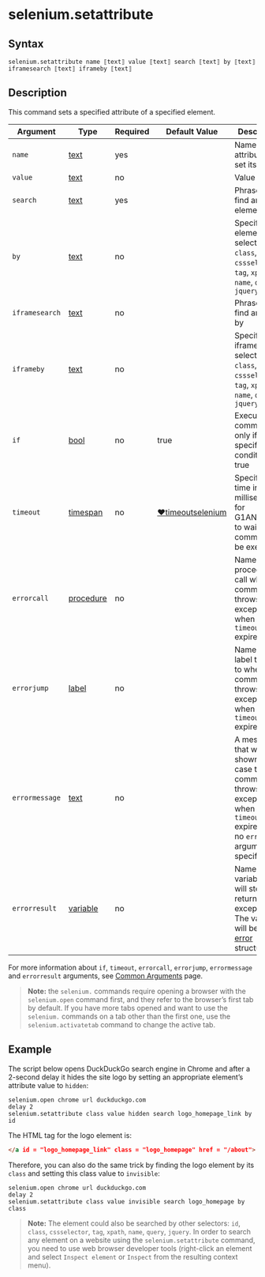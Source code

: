 # selenium.setattribute

## Syntax

```G1ANT
selenium.setattribute name ⟦text⟧ value ⟦text⟧ search ⟦text⟧ by ⟦text⟧ iframesearch ⟦text⟧ iframeby ⟦text⟧
```

## Description

This command sets a specified attribute of a specified element.

| Argument | Type | Required | Default Value | Description |
| -------- | ---- | -------- | ------------- | ----------- |
|`name` | [text](../../G1ANT.Language/Structures/TextStructure.md) | yes |  | Name of an attribute to set its value |
|`value` | [text](../../G1ANT.Language/Structures/TextStructure.md) | no |  | Value to set |
|`search`| [text](../../G1ANT.Language/Structures/TextStructure.md) | yes |  | Phrase to find an element by |
|`by`| [text](../../G1ANT.Language/Structures/TextStructure.md) | no |  | Specifies an element selector: `id`, `class`, `cssselector`, `tag`, `xpath`, `name`, `query`, `jquery` |
|`iframesearch`| [text](../../G1ANT.Language/Structures/TextStructure.md) | no |  | Phrase to find an iframe by |
|`iframeby`| [text](../../G1ANT.Language/Structures/TextStructure.md) | no |  | Specifies an iframe selector: `id`, `class`, `cssselector`, `tag`, `xpath`, `name`, `query`, `jquery` |
| `if`           | [bool](../../G1ANT.Language/Structures/BooleanStructure.md) | no       | true                                                         | Executes the command only if a specified condition is true   |
| `timeout`      | [timespan](../../G1ANT.Language/Structures/TimeSpanStructure.md) | no       | [♥timeoutselenium](../Variables/TimeoutSeleniumVariable.md) | Specifies time in milliseconds for G1ANT.Robot to wait for the command to be executed |
| `errorcall`    | [procedure](../../G1ANT.Language/Structures/ProcedureStructure.md) | no       |                                                              | Name of a procedure to call when the command throws an exception or when a given `timeout` expires |
| `errorjump`    | [label](../../G1ANT.Language/Structures/LabelStructure.md) | no       |                                                              | Name of the label to jump to when the command throws an exception or when a given `timeout` expires |
| `errormessage` | [text](../../G1ANT.Language/Structures/TextStructure.md) | no       |                                                              | A message that will be shown in case the command throws an exception or when a given `timeout` expires, and no `errorjump` argument is specified |
| `errorresult`  | [variable](../../G1ANT.Language/Structures/VariableStructure.md) | no       |                                                              | Name of a variable that will store the returned exception. The variable will be of [error](../../G1ANT.Language/Structures/ErrorStructure.md) structure |

For more information about `if`, `timeout`, `errorcall`, `errorjump`, `errormessage` and `errorresult` arguments, see [Common Arguments](../../../appendices/common-arguments.md) page.

> **Note:** the `selenium.` commands require opening a browser with the `selenium.open` command first, and they refer to the browser’s first tab by default. If you have more tabs opened and want to use the `selenium.` commands on a tab other than the first one, use the `selenium.activatetab` command to change the active tab.

## Example

The script below opens DuckDuckGo search engine in Chrome and after a 2-second delay it hides the site logo by setting an appropriate element’s attribute value to `hidden`:

```G1ANT
selenium.open chrome url duckduckgo.com
delay 2
selenium.setattribute class value hidden search logo_homepage_link by id
```

The HTML tag for the logo element is:

```html
</a id = "logo_homepage_link" class = "logo_homepage" href = "/about">
```

Therefore, you can also do the same trick by finding the logo element by its `class` and setting this class value to `invisible`:

```G1ANT
selenium.open chrome url duckduckgo.com
delay 2
selenium.setattribute class value invisible search logo_homepage by class
```

> **Note:** The element could also be searched by other selectors: `id`, `class`, `cssselector`, `tag`, `xpath`, `name`, `query`, `jquery`. In order to search any element on a website using the `selenium.setattribute` command, you need to use web browser developer tools (right-click an element and select `Inspect element` or `Inspect` from the resulting context menu).